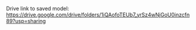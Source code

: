 Drive link to saved model: https://drive.google.com/drive/folders/1iQAofoTEUb7_yrSz4wNjGoU0inzcfn89?usp=sharing
